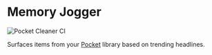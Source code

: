 # Memory Jogger

![Pocket Cleaner CI](https://github.com/rgardner/pocket-cleaner/workflows/Pocket%20Cleaner%20CI/badge.svg)

Surfaces items from your [Pocket](https://getpocket.com) library based on
trending headlines.
